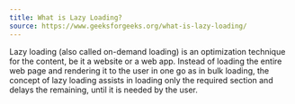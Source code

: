 ```yaml
---
title: What is Lazy Loading?
source: https://www.geeksforgeeks.org/what-is-lazy-loading/
---
```


Lazy loading (also called on-demand loading) is an optimization technique for the content, be it a website or a web app.
Instead of loading the entire web page and rendering it to the user in one go as in bulk loading, the concept of lazy loading assists in loading only the required section and delays the remaining, until it is needed by the user.
